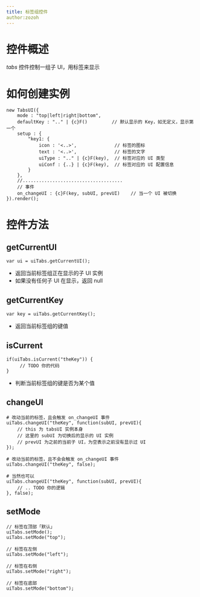 ```yaml
---
title: 标签组控件
author:zozoh
---
```


# 控件概述

*tabs* 控件控制一组子 UI，用标签来显示

# 如何创建实例

```
new TabsUI({
    mode : "top|left|right|bottom",
    defaultKey : ".." | {c}F()         // 默认显示的 Key，如无定义，显示第一个
    setup : {
        "key1: {
            icon : '<..>',              // 标签的图标
            text : '<..>',              // 标签的文字
            uiType : ".." | {c}F(key),  // 标签对应的 UI 类型
            uiConf : {..} | {c}F(key),  // 标签对应的 UI 配置信息        
        }
    },
    //.....................................
    // 事件
    on_changeUI : {c}F(key, subUI, prevUI)    // 当一个 UI 被切换
}).render();
```

# 控件方法

## getCurrentUI

```
var ui = uiTabs.getCurrentUI();
```

* 返回当前标签组正在显示的子 UI 实例
* 如果没有任何子 UI 在显示，返回 null

## getCurrentKey

```
var key = uiTabs.getCurrentKey();
```

* 返回当前标签组的键值

## isCurrent

```
if(uiTabs.isCurrent("theKey")) {
     // TODO 你的代码
}
```

* 判断当前标签组的键是否为某个值

## changeUI

```
# 改动当前的标签，且会触发 on_changeUI 事件
uiTabs.changeUI("theKey", function(subUI, prevUI){
    // this 为 tabsUI 实例本身
    // 这里的 subUI 为切换后的显示的 UI 实例
    // prevUI 为之前的当前子 UI，为空表示之前没有显示过 UI
});

# 改动当前的标签，且不会会触发 on_changeUI 事件
uiTabs.changeUI("theKey", false);

# 当然也可以
uiTabs.changeUI("theKey", function(subUI, prevUI){
    // .. TODO 你的逻辑
}, false);
```

## setMode

```
// 标签在顶部「默认」
uiTabs.setMode();
uiTabs.setMode("top");

// 标签在左侧
uiTabs.setMode("left");

// 标签在右侧
uiTabs.setMode("right");

// 标签在底部
uiTabs.setMode("bottom");
```

